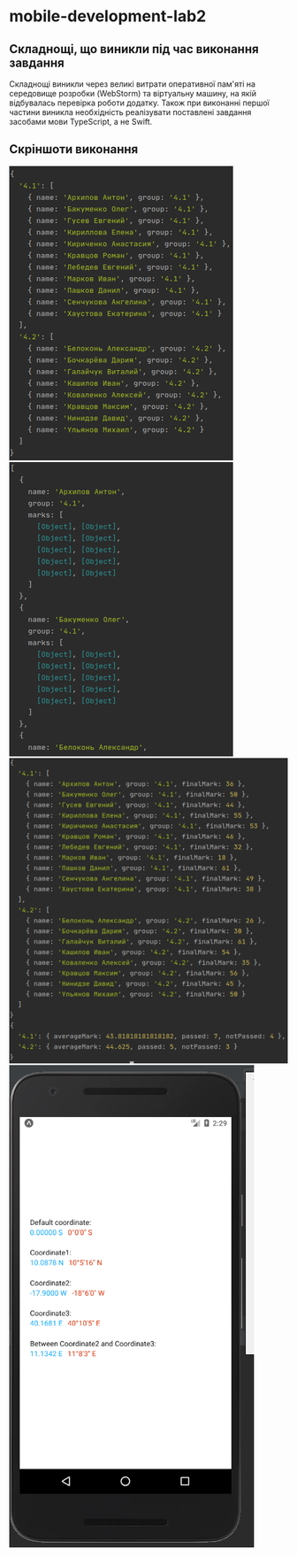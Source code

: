 # mobile-development-lab2
## Складнощі, що виникли під час виконання завдання

Складнощі виникли через великі витрати оперативної пам'яті на середовище розробки (WebStorm)
та віртуальну машину, на якій відбувалась перевірка роботи додатку. Також при виконанні першої 
частини виникла необхідність реалізувати поставлені завдання засобами мови TypeScript, а не 
Swift.

## Скріншоти виконання

![1](screenshots/1.png)
![1](screenshots/2.png)
![1](screenshots/3.png)
![1](screenshots/4.png)
